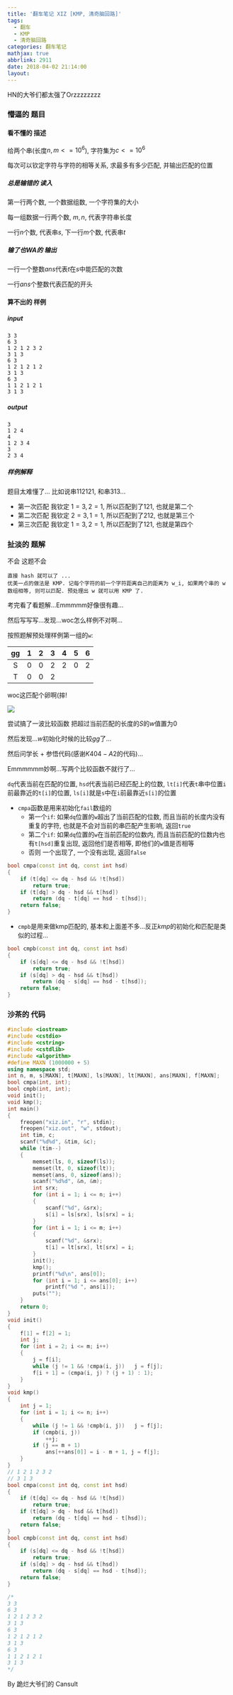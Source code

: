 ```yaml
---
title: '翻车笔记 XIZ [KMP, 清奇脑回路]'
tags:
  - 翻车
  - KMP
  - 清奇脑回路
categories: 翻车笔记
mathjax: true
abbrlink: 2911
date: 2018-04-02 21:14:00
layout:
---
```


HN的大爷们都太强了Orzzzzzzzz

<!--more-->

### 懵逼的 题目

#### 看不懂的 描述

给两个串(长度$n, m <= 10 ^ 6$), 字符集为$c <= 10 ^ 6$ 

每次可以钦定字符与字符的相等关系, 求最多有多少匹配, 并输出匹配的位置

##### 总是输错的 读入

第一行两个数, 一个数据组数, 一个字符集的大小

每一组数据一行两个数, $m, n$, 代表字符串长度

一行$n$个数, 代表串$s$, 下一行$m$个数, 代表串$t$

##### 输了也WA的 输出

一行一个整数$ans$代表$t$在$s$中能匹配的次数

一行$ans$个整数代表匹配的开头

#### 算不出的 样例

##### input

```
3 3
6 3
1 2 1 2 3 2
3 1 3
6 3
1 2 1 2 1 2
3 1 3
6 3
1 1 2 1 2 1
3 1 3
```

##### output

```
3
1 2 4
4
1 2 3 4
3
2 3 4
```



##### 样例解释

题目太难懂了...
比如说串$112121$, 和串$313$...

- 第一次匹配 我钦定 $1 = 3, 2 = 1$, 所以匹配到了$121$, 也就是第二个
- 第二次匹配 我钦定 $2 = 3, 1 = 1$, 所以匹配到了$212$, 也就是第三个
- 第三次匹配 我钦定 $1 = 3, 2 = 1$, 所以匹配到了$121$, 也就是第四个

### 扯淡的 题解

不会 这题不会

```
直接 hash 就可以了 ...
优美一点的做法是 KMP. 记每个字符的前一个字符距离自己的距离为 w_i, 如果两个串的 w 数组相等, 则可以匹配. 预处理出 w 就可以用 KMP 了.
```

考完看了看题解...Emmmmm好像很有趣...

然后写写写...发现...woc怎么样例不对啊...

按照题解预处理样例第一组的`w`: 

|  gg  |  1   |  2   |  3   |  4   |  5   |  6   |
| :--: | :--: | :--: | :--: | :--: | :--: | :--: |
|  S   |  0   |  0   |  2   |  2   |  0   |  2   |
|  T   |  0   |  0   |  2   |      |      |      |

woc这匹配个卵啊(摔!

![](http://pic4.zhimg.com/50/ccba7fa017efe2b6d5f2af5788f47e97_hd.jpg)

尝试搞了一波比较函数 把超过当前匹配的长度的$S$的$w$值置为$0$

然后发现...$w$初始化时候的比较$gg$了...

然后问学长 + 参悟代码(感谢$K404-A2$的代码)...

Emmmmmm妙啊...写两个比较函数不就行了...

`dq`代表当前在匹配的位置, `hsd`代表当前已经匹配上的位数, `lt[i]`代表`t`串中位置`i`前最靠近的`t[i]`的位置, `ls[i]`就是`s`中在`i`前最靠近`s[i]`的位置

- `cmpa`函数是用来初始化`fail`数组的
  - 第一个`if`: 如果`dq`位置的`w`超出了当前匹配的位数, 而且当前的长度内没有重复的字符, 也就是不会对当前的串匹配产生影响, 返回`true`
  - 第二个`if`: 如果`dq`位置的`w`在当前匹配的位数内, 而且当前匹配的位数内也有`t[hsd]`重复出现, 返回他们是否相等, 即他们的`w`值是否相等
  - 否则 一个出现了, 一个没有出现, 返回`false`

```cpp
bool cmpa(const int dq, const int hsd)
{
	if (t[dq] <= dq - hsd && !t[hsd])
		return true;
	if (t[dq] > dq - hsd && t[hsd])
		return (dq - t[dq] == hsd - t[hsd]);
	return false;
}
```

- `cmpb`是用来做kmp匹配的, 基本和上面差不多...反正$kmp$的初始化和匹配是类似的过程...

```cpp
bool cmpb(const int dq, const int hsd)
{
	if (s[dq] <= dq - hsd && !t[hsd])
		return true;
	if (s[dq] > dq - hsd && t[hsd])
		return (dq - s[dq] == hsd - t[hsd]);
	return false;
}
```

### 沙茶的 代码

```cpp
#include <iostream>
#include <cstdio>
#include <cstring>
#include <cstdlib>
#include <algorithm>
#define MAXN (1000000 + 5)
using namespace std;
int n, m, s[MAXN], t[MAXN], ls[MAXN], lt[MAXN], ans[MAXN], f[MAXN];
bool cmpa(int, int);
bool cmpb(int, int);
void init();
void kmp();
int main()
{
	freopen("xiz.in", "r", stdin);
	freopen("xiz.out", "w", stdout);
	int tim, c;
	scanf("%d%d", &tim, &c);
	while (tim--)
	{
		memset(ls, 0, sizeof(ls));
		memset(lt, 0, sizeof(lt));
		memset(ans, 0, sizeof(ans));
		scanf("%d%d", &n, &m);
		int srx;
		for (int i = 1; i <= n; i++)
		{
			scanf("%d", &srx);
			s[i] = ls[srx], ls[srx] = i;
		}
		for (int i = 1; i <= m; i++)
		{
			scanf("%d", &srx);
			t[i] = lt[srx], lt[srx] = i;
		}
		init();
		kmp();
		printf("%d\n", ans[0]);
		for (int i = 1; i <= ans[0]; i++)
			printf("%d ", ans[i]);
		puts("");
	}
	return 0;
}
void init()
{
	f[1] = f[2] = 1;
	int j;
	for (int i = 2; i <= m; i++)
	{
		j = f[i];
		while (j != 1 && !cmpa(i, j))	j = f[j];
		f[i + 1] = (cmpa(i, j) ? (j + 1) : 1);
	}
}
void kmp()
{
	int j = 1;
	for (int i = 1; i <= n; i++)
	{
		while (j != 1 && !cmpb(i, j))	j = f[j];
		if (cmpb(i, j))
			++j;
		if (j == m + 1)
			ans[++ans[0]] = i - m + 1, j = f[j];
	}
}
// 1 2 1 2 3 2
// 3 1 3
bool cmpa(const int dq, const int hsd)
{
	if (t[dq] <= dq - hsd && !t[hsd])
		return true;
	if (t[dq] > dq - hsd && t[hsd])
		return (dq - t[dq] == hsd - t[hsd]);
	return false;
}
bool cmpb(const int dq, const int hsd)
{
	if (s[dq] <= dq - hsd && !t[hsd])
		return true;
	if (s[dq] > dq - hsd && t[hsd])
		return (dq - s[dq] == hsd - t[hsd]);
	return false;
}

/*
3 3
6 3
1 2 1 2 3 2
3 1 3
6 3
1 2 1 2 1 2
3 1 3
6 3
1 1 2 1 2 1
3 1 3
*/
```

By 跪烂大爷们的 Cansult
